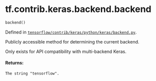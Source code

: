 <div itemscope itemtype="http://developers.google.com/ReferenceObject">
<meta itemprop="name" content="tf.contrib.keras.backend.backend" />
</div>

# tf.contrib.keras.backend.backend

``` python
backend()
```



Defined in [`tensorflow/contrib/keras/python/keras/backend.py`](https://www.tensorflow.org/code/tensorflow/contrib/keras/python/keras/backend.py).

Publicly accessible method for determining the current backend.

Only exists for API compatibility with multi-backend Keras.

#### Returns:

    The string "tensorflow".
